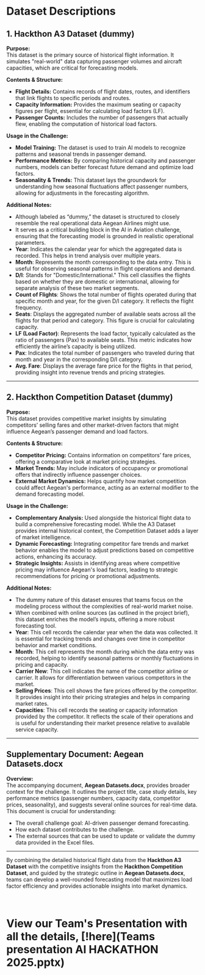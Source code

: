 # Dataset Descriptions

## 1. Hackthon A3 Dataset (dummy)

**Purpose:**  
This dataset is the primary source of historical flight information. It simulates "real-world" data capturing passenger volumes and aircraft capacities, which are critical for forecasting models.

**Contents & Structure:**  
- **Flight Details:** Contains records of flight dates, routes, and identifiers that link flights to specific periods and routes.
- **Capacity Information:** Provides the maximum seating or capacity figures per flight, essential for calculating load factors (LF).
- **Passenger Counts:** Includes the number of passengers that actually flew, enabling the computation of historical load factors.

**Usage in the Challenge:**  
- **Model Training:** The dataset is used to train AI models to recognize patterns and seasonal trends in passenger demand.
- **Performance Metrics:** By comparing historical capacity and passenger numbers, models can better forecast future demand and optimize load factors.
- **Seasonality & Trends:** This dataset lays the groundwork for understanding how seasonal fluctuations affect passenger numbers, allowing for adjustments in the forecasting algorithm.

**Additional Notes:**  
- Although labeled as “dummy,” the dataset is structured to closely resemble the real operational data Aegean Airlines might use.
- It serves as a critical building block in the AI in Aviation challenge, ensuring that the forecasting model is grounded in realistic operational parameters.
- **Year**: Indicates the calendar year for which the aggregated data is recorded. This helps in trend analysis over multiple years.
- **Month**: Represents the month corresponding to the data entry. This is useful for observing seasonal patterns in flight operations and demand.
- **D/I**: Stands for "Domestic/International." This cell classifies the flights based on whether they are domestic or international, allowing for separate analysis of these two market segments.
- **Count of Flights**: Shows the total number of flights operated during that specific month and year, for the given D/I category. It reflects the flight frequency.
- **Seats**: Displays the aggregated number of available seats across all the flights for that period and category. This figure is crucial for calculating capacity.
- **LF (Load Factor)**: Represents the load factor, typically calculated as the ratio of passengers (Pax) to available seats. This metric indicates how efficiently the airline’s capacity is being utilized.
- **Pax**: Indicates the total number of passengers who traveled during that month and year in the corresponding D/I category.
- **Avg. Fare**: Displays the average fare price for the flights in that period, providing insight into revenue trends and pricing strategies.

---

## 2. Hackthon Competition Dataset (dummy)

**Purpose:**  
This dataset provides competitive market insights by simulating competitors’ selling fares and other market-driven factors that might influence Aegean’s passenger demand and load factors.

**Contents & Structure:**  
- **Competitor Pricing:** Contains information on competitors’ fare prices, offering a comparative look at market pricing strategies.
- **Market Trends:** May include indicators of occupancy or promotional offers that indirectly influence passenger choices.
- **External Market Dynamics:** Helps quantify how market competition could affect Aegean's performance, acting as an external modifier to the demand forecasting model.

**Usage in the Challenge:**  
- **Complementary Analysis:** Used alongside the historical flight data to build a comprehensive forecasting model. While the A3 Dataset provides internal historical context, the Competition Dataset adds a layer of market intelligence.
- **Dynamic Forecasting:** Integrating competitor fare trends and market behavior enables the model to adjust predictions based on competitive actions, enhancing its accuracy.
- **Strategic Insights:** Assists in identifying areas where competitive pricing may influence Aegean's load factors, leading to strategic recommendations for pricing or promotional adjustments.

**Additional Notes:**  
- The dummy nature of this dataset ensures that teams focus on the modeling process without the complexities of real-world market noise.
- When combined with online sources (as outlined in the project brief), this dataset enriches the model’s inputs, offering a more robust forecasting tool. 
- **Year**: This cell records the calendar year when the data was collected. It is essential for tracking trends and changes over time in competitor behavior and market conditions.
- **Month**: This cell represents the month during which the data entry was recorded, helping to identify seasonal patterns or monthly fluctuations in pricing and capacity.
- **Carrier New**: This cell indicates the name of the competitor airline or carrier. It allows for differentiation between various competitors in the market.
- **Selling Prices**: This cell shows the fare prices offered by the competitor. It provides insight into their pricing strategies and helps in comparing market rates.
- **Capacities**: This cell records the seating or capacity information provided by the competitor. It reflects the scale of their operations and is useful for understanding their market presence relative to available service capacity.

---

## Supplementary Document: Aegean Datasets.docx

**Overview:**  
The accompanying document, **Aegean Datasets.docx**, provides broader context for the challenge. It outlines the project title, case study details, key performance metrics (passenger numbers, capacity data, competitor prices, seasonality), and suggests several online sources for real-time data. This document is crucial for understanding:
- The overall challenge goal: AI-driven passenger demand forecasting.
- How each dataset contributes to the challenge.
- The external sources that can be used to update or validate the dummy data provided in the Excel files.

---

By combining the detailed historical flight data from the **Hackthon A3 Dataset** with the competitive insights from the **Hackthon Competition Dataset**, and guided by the strategic outline in **Aegean Datasets.docx**, teams can develop a well-rounded forecasting model that maximizes load factor efficiency and provides actionable insights into market dynamics.
<br/>
<br/>
<br/>

# View our Team's Presentation with all the details, [!here](Teams presentation AI HACKATHON 2025.pptx)

